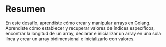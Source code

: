 # Resumen

En este desafío, aprendiste cómo crear y manipular arrays en Golang. Aprendiste cómo establecer y recuperar valores de índices específicos, encontrar la longitud de un array, declarar e inicializar un array en una sola línea y crear un array bidimensional e inicializarlo con valores.
